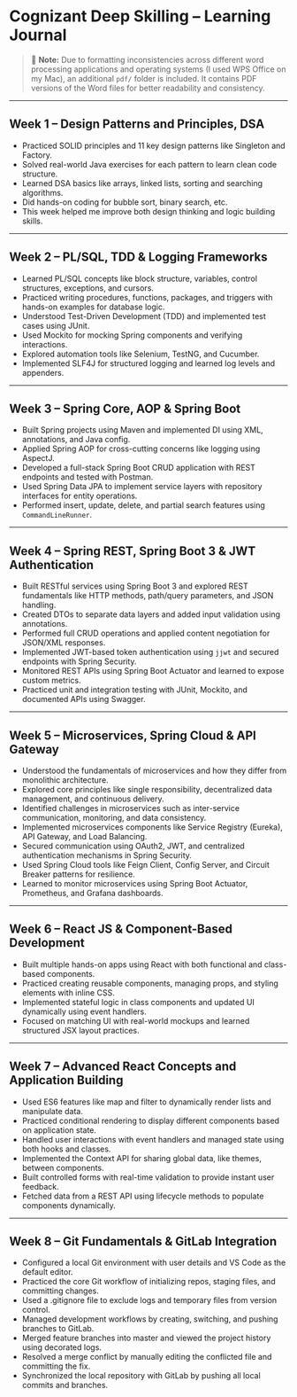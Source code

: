 # Cognizant Deep Skilling – Learning Journal

> 📌 **Note:** Due to formatting inconsistencies across different word processing applications and operating systems (I used WPS Office on my Mac), an additional `pdf/` folder is included. It contains PDF versions of the Word files for better readability and consistency.

---

## Week 1 – Design Patterns and Principles, DSA

- Practiced SOLID principles and 11 key design patterns like Singleton and Factory.  
- Solved real-world Java exercises for each pattern to learn clean code structure.  
- Learned DSA basics like arrays, linked lists, sorting and searching algorithms.  
- Did hands-on coding for bubble sort, binary search, etc.  
- This week helped me improve both design thinking and logic building skills.

---

## Week 2 – PL/SQL, TDD & Logging Frameworks

- Learned PL/SQL concepts like block structure, variables, control structures, exceptions, and cursors.  
- Practiced writing procedures, functions, packages, and triggers with hands-on examples for database logic.  
- Understood Test-Driven Development (TDD) and implemented test cases using JUnit.  
- Used Mockito for mocking Spring components and verifying interactions.  
- Explored automation tools like Selenium, TestNG, and Cucumber.  
- Implemented SLF4J for structured logging and learned log levels and appenders.

---

## Week 3 – Spring Core, AOP & Spring Boot

- Built Spring projects using Maven and implemented DI using XML, annotations, and Java config.  
- Applied Spring AOP for cross-cutting concerns like logging using AspectJ.  
- Developed a full-stack Spring Boot CRUD application with REST endpoints and tested with Postman.  
- Used Spring Data JPA to implement service layers with repository interfaces for entity operations.  
- Performed insert, update, delete, and partial search features using `CommandLineRunner`.

---

## Week 4 – Spring REST, Spring Boot 3 & JWT Authentication

- Built RESTful services using Spring Boot 3 and explored REST fundamentals like HTTP methods, path/query parameters, and JSON handling.  
- Created DTOs to separate data layers and added input validation using annotations.  
- Performed full CRUD operations and applied content negotiation for JSON/XML responses.  
- Implemented JWT-based token authentication using `jjwt` and secured endpoints with Spring Security.  
- Monitored REST APIs using Spring Boot Actuator and learned to expose custom metrics.  
- Practiced unit and integration testing with JUnit, Mockito, and documented APIs using Swagger.

---

## Week 5 – Microservices, Spring Cloud & API Gateway

- Understood the fundamentals of microservices and how they differ from monolithic architecture.
- Explored core principles like single responsibility, decentralized data management, and continuous delivery.
- Identified challenges in microservices such as inter-service communication, monitoring, and data consistency.
- Implemented microservices components like Service Registry (Eureka), API Gateway, and Load Balancing.
- Secured communication using OAuth2, JWT, and centralized authentication mechanisms in Spring Security.
- Used Spring Cloud tools like Feign Client, Config Server, and Circuit Breaker patterns for resilience.
- Learned to monitor microservices using Spring Boot Actuator, Prometheus, and Grafana dashboards.

--- 

## Week 6 – React JS & Component-Based Development

- Built multiple hands-on apps using React with both functional and class-based components.
- Practiced creating reusable components, managing props, and styling elements with inline CSS.
- Implemented stateful logic in class components and updated UI dynamically using event handlers.
- Focused on matching UI with real-world mockups and learned structured JSX layout practices.

--- 

## Week 7 – Advanced React Concepts and Application Building

- Used ES6 features like map and filter to dynamically render lists and manipulate data.
- Practiced conditional rendering to display different components based on application state.
- Handled user interactions with event handlers and managed state using both hooks and classes.
- Implemented the Context API for sharing global data, like themes, between components.
- Built controlled forms with real-time validation to provide instant user feedback.
- Fetched data from a REST API using lifecycle methods to populate components dynamically.

---

## Week 8 – Git Fundamentals & GitLab Integration

- Configured a local Git environment with user details and VS Code as the default editor.
- Practiced the core Git workflow of initializing repos, staging files, and committing changes.
- Used a .gitignore file to exclude logs and temporary files from version control.
- Managed development workflows by creating, switching, and pushing branches to GitLab.
- Merged feature branches into master and viewed the project history using decorated logs.
- Resolved a merge conflict by manually editing the conflicted file and committing the fix.
- Synchronized the local repository with GitLab by pushing all local commits and branches.

  
